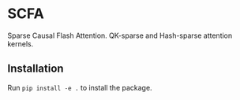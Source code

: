 # SCFA
Sparse Causal Flash Attention. QK-sparse and Hash-sparse attention kernels.

## Installation
Run `pip install -e .` to install the package.

